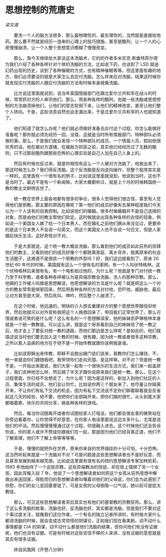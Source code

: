 # 思想控制的荒唐史

*梁文道*

　　要洗一个人的脑方法很多，那么最物理性的，最生理性的，当然就是直接给他药。那么要不然就是经历一连串的心理上的技巧措施，甚至是酷刑，让一个人的心房慢慢崩溃，让一个人整个思想意识模糊了慢慢改变。

　　那么，我今天继续给大家谈这本洗脑术，它的的作者多米尼克·斯垂特菲尔德为我们介绍了各种各样针对个体的洗脑的方法，比如说下药，也谈到了 LSD 就迷幻药出现的历史，谈到了各种催眠的方式，也有精神催眠等等。但这里面有趣的地方，我们必须要谈的就是大家怎么去应付洗脑，怎么样来应对洗脑，结果这时候你就发现应付洗脑的人跟应付洗脑的方法有时候本身就像洗脑。

　　比方说这里面就说到，说当年英国情报部门在跟北爱尔兰共和军在战斗的时候，常常抓对方的人审讯他们。那么，用各种各样的酷刑，也就一些洗脑或思想控制的方法崩溃掉他们，让他们的意志软弱下来，让他们的精神改变，甚至让他们整个人转向。于是，这些消息自然也会走漏出来，于是北爱尔兰共和军的人也就知道了。

　　他们知道了就怎么办呢？他们就必须做好准备去应付这个过程，你怎么能做好准备呢？那你就必须先经历一回，没错，这就是当时所有情报部门、特种部队必须做的事。那么，于是我们就会发现一个特种部队的成员，一个情报人员，假如他很优秀的话，他在被对方逮捕，在被敌方抓获之前，其实他已经经历过了无数的酷刑，只不过那些酷刑跟那些恐怖的心理实验是自己人加在自己人身上的。

　　然后有时候也反过来，就是你相信有这么一个人被对方洗脑了，他放出来了，那这时候怎么办？我们得反洗脑。这个反洗脑是反向逆向操作，但整个程序其实是一样的。这里面有一个很有名的例子，比如说这里面就说到，他说到当时，这也不是当时了。最近不是有一个新闻嘛，大家大概都听过，就是上个月的时候韩国统一教的教主文鲜明去世了。

　　统一教在世界上面各地都有很多的争论，很多人觉得他们很古怪，甚至有人觉得他们是邪教。那主要的原因在哪呢？第一他们的成员好像失去某种程度我们今天认为一个人该有的自我控制。比如说他们的婚姻，很多时候婚姻并不是自己选择的对象，而是由他们的教主帮他们钦定。这时候就会出现各种各样的古怪的现象，例如说一个美国女人嫁了给一个日本男人，而在婚礼之前他们俩从来没见过，更要命的是这个日本男人不会说一句英文，而这个美国女人也不会说一句日文，但是人家婚后快乐生活，这好奇怪对不对。

　　于是大家就说，这个统一教大概会洗脑，那么看到他们的成员如此狂热的崇拜他们的教主，又看到他们的成员好像个个都脱离家庭、离乡背井，脱离原来的社会生活圈子，这难道不是很具一个邪教的外型吗？好，我们这边就看到了，原来 20 世纪 60 年代的时候，美国就有这么一个很有名的案例。有一个人叫伏特格林。这个伏特格林后来很有名，有一个电影拍过他的，为什么呢？他就是专门对付统一教乃至于科学教，或者各种各样被认为是异端宗教会洗脑，洗人的那种宗教。那么，他搞的工作被人叫做是思想解读，他思想解读的方法是什么呢？就是把这么一个对方的教友常常是绑架回来，然后用各种各样的方法对付他，恐吓他，威胁他，最后让对方甚至是大哭，然后吼叫、呻吟，然后整个人崩溃了。

　　在这个时候，他迅速的，明快的介入想去重建对方的整个思想世界跟信仰世界，然后他就可以对外宣称我把这个人挽救回来了，带回我们正常世界了。那么可惜或者说可笑的是什么呢？这么有名的一个思想解读家，他的妹妹凯萨琳格林本身就是一个统一教教徒。可以这么讲，就是这个哥哥看到自己的妹妹信了统一教之后，他才走上了要反对统一教的道路，而他们那边是怎么样呢？是如此的，他们就描述说当时他们要去加入这个教的时候，很有趣，因为统一教或者很多这种宗教，之所以惹人诟病的地方在于他不是一开始传教就跟你说明我是谁。

　　比如说耶稣出来传教，耶稣不会跑出跟门徒们说来，我教你们怎么赚钱，不，他一来就说你们跟随我吧，我带领你们走向天国，是这样嘛，对不对？但是统一教不是，一开始出来就说，我们大家一起有一个很快乐的生活方式，我们来一起盖房子，我们去种地怎么样，然后搞了半天才跟你说原来我们是统一教。那么，在这个过程里面，你已经不会想走了，为什么呢？因为是这样的，新加入到他们社区的人员、集体生活的成员，他们会让你忙。比如说你两三个朋友来了，他尽量让你隔离开来，不让你们有私下交流的机会，因为有私下交流说不定你们聊着聊着就会反省起这几天的经验，他不要，他把你们全部隔开来，把你们搞的很忙，从头到尾大家都唱着歌，快乐的共同分享，做各种各样的游戏。

　　然后，每当你试图离开或者你试图给家人打电话，他们都会很友善的微笑站在你旁边看着你，让你觉得不好意思，在你家人电话里面说这边太多什么，尤其是说他们的坏话。然后慢慢慢慢通过这个过程，你就融入进去。这个时候他们还会告诉你说，你的家人或许不赞成你跟我们在一起，那是因为他们已经背离正道，他们不了解真理，他们不了解上帝等等等等。

　　于是，慢慢的就把外在世界，原来你来自的世界描绘的十分可怕，十分恐怖。这当然听起来就是一个洗脑对不对？可是问题是这些思想解读者也不是好玩意，而且甚至发展到越来越荒唐。比如说这里面有很有名的纽约思想解读专家加林凯莉，1993 年他劫持了一个这些宗教，这些异端教派的信徒，却在街上错绑了另一个女孩，因此背叛入狱 7 年。他说了一个思想解读者如何把这个女孩从狂热思想中解救出来送回家，得胜而归的思想解读者叫嚷着对他们的父母说，你们会为此感到了欣慰，你们的女儿变回基督徒了，可是女孩的父母倒吸一口气说，她以前可是犹太教徒。

　　那么，可见这些思想解读者背后其实也有他们的基督教的宗教狂热。那么，讲了这么多洗脑的故事，洗脑也好，反洗脑也好，其实都是洗脑，但是我们不要对这个事过度关注，就像我们这位作者，一个有名的独立记者所讲的，有时候大家什么都讲洗脑的时候，就会变成古灵惊怪的阴谋论，正如我们现在看美剧，动不动什么事情都是 CIA 的阴谋，动不动什么都是他们洗脑的结果，但你问他们有没有证据呢，他们也没有证据。可是有时候对这些坚信不移的人来讲，没有证据的意思就是其实有很多证据。

　　转自凤凰网《开卷八分钟》